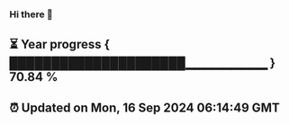 ### Hi there 👋
⏳ Year progress { █████████████████████▁▁▁▁▁▁▁▁▁ } 70.84 %
---
⏰ Updated on Mon, 16 Sep 2024 06:14:49 GMT
---
